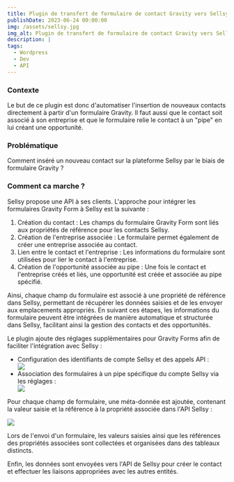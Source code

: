 ```yaml
---
title: Plugin de transfert de formulaire de contact Gravity vers Sellsy
publishDate: 2023-06-24 00:00:00
img: /assets/sellsy.jpg
img_alt: Plugin de transfert de formulaire de contact Gravity vers Sellsy
description: |
tags:
  - Wordpress
  - Dev
  - API
---
```


<h3>Contexte</h3>

Le but de ce plugin est donc d'automatiser l'insertion de nouveaux contacts directement à partir d'un formulaire Gravity. Il faut aussi que le contact soit associé à son entreprise et que le formulaire relie le contact à un "pipe" en lui créant une opportunité.

<h3>Problématique</h3>
Comment inséré un nouveau contact sur la plateforme Sellsy par le biais de formulaire Gravity ?

<h3>Comment ca marche ?</h3>

Sellsy propose une API à ses clients. L'approche pour intégrer les formulaires Gravity Form à Sellsy est la suivante :

<ol>
<li>Création du contact : Les champs du formulaire Gravity Form sont liés aux propriétés de référence pour les contacts Sellsy.</li>
<li>Création de l'entreprise associée : Le formulaire permet également de créer une entreprise associée au contact.</li>
<li>Lien entre le contact et l'entreprise : Les informations du formulaire sont utilisées pour lier le contact à l'entreprise.</li>
<li>Création de l'opportunité associée au pipe : Une fois le contact et l'entreprise créés et liés, une opportunité est créée et associée au pipe spécifié.</li>
</ol>

Ainsi, chaque champ du formulaire est associé à une propriété de référence dans Sellsy, permettant de récupérer les données saisies et de les envoyer aux emplacements appropriés. En suivant ces étapes, les informations du formulaire peuvent être intégrées de manière automatique et structurée dans Sellsy, facilitant ainsi la gestion des contacts et des opportunités.

Le plugin ajoute des réglages supplémentaires pour Gravity Forms afin de faciliter l'intégration avec Sellsy :

<ul>
<li>Configuration des identifiants de compte Sellsy et des appels API :</li>

<img  src="/assets/capture-portfolio/GFS/GFS1.PNG">
<li>Association des formulaires à un pipe spécifique du compte Sellsy via les réglages :</li>

<img  src="/assets/capture-portfolio/GFS/GFS2.PNG">
</ul>

Pour chaque champ de formulaire, une méta-donnée est ajoutée, contenant la valeur saisie et la référence à la propriété associée dans l'API Sellsy :

<img src="/assets/capture-portfolio/GFS/GFS3.PNG">

Lors de l'envoi d'un formulaire, les valeurs saisies ainsi que les références des propriétés associées sont collectées et organisées dans des tableaux distincts.

Enfin, les données sont envoyées vers l'API de Sellsy pour créer le contact et effectuer les liaisons appropriées avec les autres entités.
